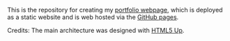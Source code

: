 This is the repository for creating my [portfolio webpage](???????????????????), which is deployed as a static website and is web hosted via the [GitHub pages](https://pages.github.com/).

Credits: The main architecture was designed with [HTML5 Up](https://html5up.net/).